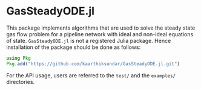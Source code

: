 # GasSteadyODE.jl 

This package implements algorithms that are used to solve the steady state gas flow problem for a pipeline network with ideal and non-ideal equations of state.
``GasSteadyODE.jl`` is not a registered Julia package. Hence installation of the package should be done as follows:

```julia 
using Pkg
Pkg.add("https://github.com/kaarthiksundar/GasSteadyODE.jl.git")
```

For the API usage, users are referred to the ``test/`` and the ``examples/`` directories.